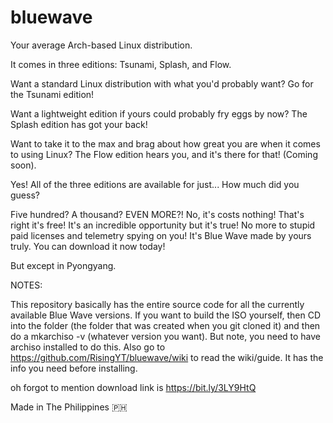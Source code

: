 # bluewave
Your average Arch-based Linux distribution.

It comes in three editions: Tsunami, Splash, and Flow.

Want a standard Linux distribution with what you'd probably want? Go for the Tsunami edition!

Want a lightweight edition if yours could probably fry eggs by now? The Splash edition has got your back!

Want to take it to the max and brag about how great you are when it comes to using Linux? The Flow edition hears you, and it's there for that! (Coming soon).

Yes! All of the three editions are available for just... How much did you guess?

Five hundred? A thousand? EVEN MORE?! No, it's costs nothing! That's right it's free! It's an incredible opportunity but it's true! No more to stupid paid licenses and telemetry spying on you! It's Blue Wave made by yours truly. You can download it now today!

But except in Pyongyang.

NOTES:

This repository basically has the entire source code for all the currently available Blue Wave versions. If you want to build the ISO yourself, then CD into the folder (the folder that was created when you git cloned it) and then do a mkarchiso -v (whatever version you want). But note, you need to have archiso installed to do this. Also go to https://github.com/RisingYT/bluewave/wiki to read the wiki/guide. It has the info you need before installing.

oh forgot to mention download link is https://bit.ly/3LY9HtQ

Made in The Philippines 🇵🇭
